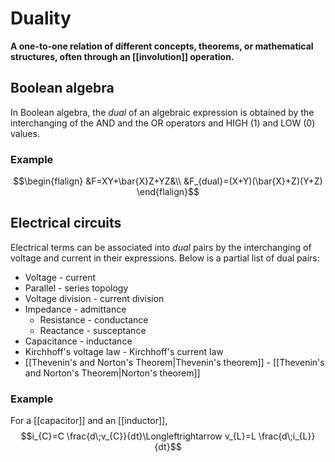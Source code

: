 # Duality
**A one-to-one relation of different concepts, theorems, or mathematical structures, often through an [[involution]] operation.**

## Boolean algebra
In Boolean algebra, the *dual* of an algebraic expression is obtained by the interchanging of the AND and the OR operators and HIGH (1) and LOW (0) values.

### Example
$$\begin{flalign}
&F=XY+\bar{X}Z+YZ&\\
&F_{dual}=(X+Y)(\bar{X}+Z)(Y+Z)
\end{flalign}$$

## Electrical circuits
Electrical terms can be associated into *dual* pairs by the interchanging of voltage and current in their expressions. Below is a partial list of dual pairs:
- Voltage - current
- Parallel - series topology
- Voltage division - current division
- Impedance - admittance
	- Resistance - conductance
	- Reactance - susceptance
- Capacitance - inductance
- Kirchhoff's voltage law - Kirchhoff's current law
- [[Thevenin's and Norton's Theorem|Thevenin's theorem]] - [[Thevenin's and Norton's Theorem|Norton's theorem]]

### Example
For a [[capacitor]] and an [[inductor]],
$$i_{C}=C \frac{d\;v_{C}}{dt}\Longleftrightarrow v_{L}=L \frac{d\;i_{L}}{dt}$$